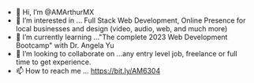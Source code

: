 - 👋 Hi, I’m @AMArthurMX
- 👀 I’m interested in ... Full Stack Web Development, Online Presence for local businesses and design (video, audio, web, and much more)
- 🌱 I’m currently learning ..."The complete 2023 Web Development Bootcamp" with Dr. Angela Yu 
- 💞️ I’m looking to collaborate on ...any entry level job, freelance or full time to get experience.
- 📫 How to reach me ... https://bit.ly/AM6304

<!---
AMArthurMX/AMArthurMX is a ✨ special ✨ repository because its `README.md` (this file) appears on your GitHub profile.
You can click the Preview link to take a look at your changes.
--->
